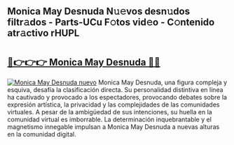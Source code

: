 ## Monica May Desnuda N𝚞𝚎vos desn𝚞dos filtr𝚊dos - Parts-UCu F𝚘tos vid𝚎o - C𝚘ntenido atr𝚊ctivo rHUPL

# <h2><a href="http://mb0qk4u.tromn.icu/?c=Monica+May+Desnuda">🔗👉👉👉 Monica May Desnuda 🔗🔗</a></h2>

[![Monica May Desnuda nuevo](https://i.imgur.com/pEAQMta.gif)](http://mb0qk4u.tromn.icu/?c=Monica+May+Desnuda)
Monica May Desnuda, una figura compleja y esquiva, desafía la clasificación directa. Su personalidad distintiva en línea ha cautivado y provocado a los espectadores, provocando debates sobre la expresión artística, la privacidad y las complejidades de las comunidades virtuales. A pesar de la ambigüedad de sus intenciones, su huella en la comunidad virtual es imborrable. La determinación inquebrantable y el magnetismo innegable impulsan a Monica May Desnuda a nuevas alturas en la comunidad digital.
